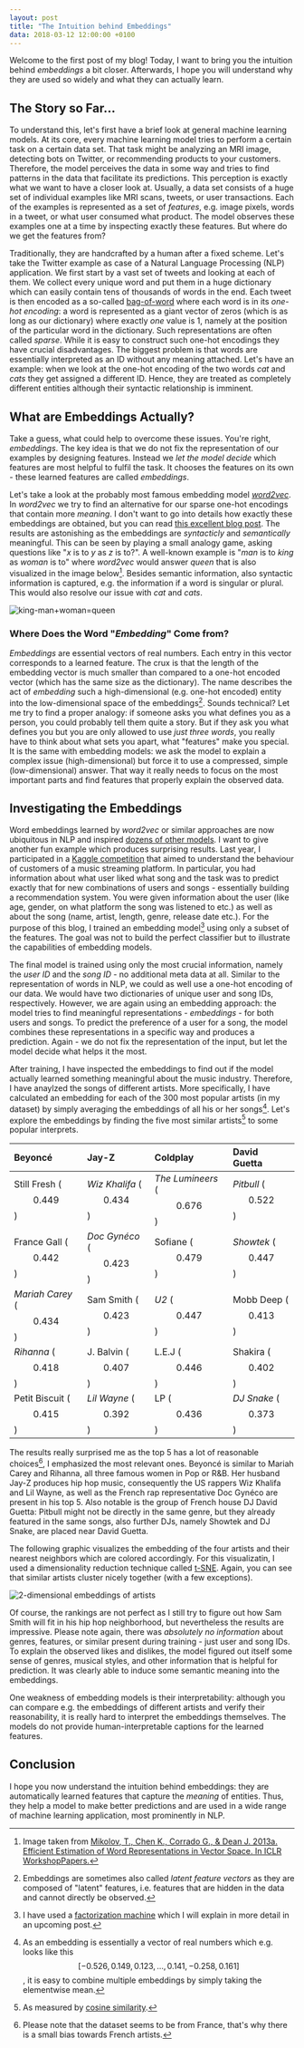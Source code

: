 ```yaml
---
layout: post
title: "The Intuition behind Embeddings"
data: 2018-03-12 12:00:00 +0100
---
```

Welcome to the first post of my blog! Today, I want to bring you the intuition behind *embeddings* a bit closer. Afterwards, I hope you will understand why they are used so widely and what they can actually learn.

## The Story so Far...

To understand this, let's first have a brief look at general machine learning models. At its core, every machine learning model tries to perform a certain task on a certain data set. That task might be analyzing an MRI image, detecting bots on Twitter, or recommending products to your customers. Therefore, the model perceives the data in some way and tries to find patterns in the data that facilitate its predictions. This perception is exactly what we want to have a closer look at. Usually, a data set consists of a huge set of individual examples like MRI scans, tweets, or user transactions. Each of the examples is represented as a set of *features*, e.g. image pixels, words in a tweet, or what user consumed what product. The model observes these examples one at a time by inspecting exactly these features. But where do we get the features from?

Traditionally, they are handcrafted by a human after a fixed scheme. Let's take the Twitter example as case of a Natural Language Processing (NLP) application. We first start by a vast set of tweets and looking at each of them. We collect every unique word and put them in a huge dictionary which can easily contain tens of thousands of words in the end. Each tweet is then encoded as a so-called [bag-of-word](https://en.wikipedia.org/wiki/Bag-of-words_model) where each word is in its *one-hot encoding*: a word is represented as a giant vector of zeros (which is as long as our dictionary) where exactly *one* value is 1, namely at the position of the particular word in the dictionary. Such representations are often called *sparse*. While it is easy to construct such one-hot encodings they have crucial disadvantages. The biggest problem is that words are essentially interpreted as an ID without any meaning attached. Let's have an example: when we look at the one-hot encoding of the two words *cat* and *cats* they get assigned a different ID. Hence, they are treated as completely different entities although their syntactic relationship is imminent.

## What are Embeddings Actually?

Take a guess, what could help to overcome these issues. You're right, *embeddings*. The key idea is that we do not fix the representation of our examples by designing features. Instead we *let the model decide* which features are most helpful to fulfil the task. It chooses the features on its own - these learned features are called *embeddings*.

Let's take a look at the probably most famous embedding model [*word2vec*](https://arxiv.org/abs/1301.3781). In *word2vec* we try to find an alternative for our sparse one-hot encodings that contain more *meaning*. I don't want to go into details how exactly these embeddings are obtained, but you can read [this excellent blog post](http://www.deeplearningweekly.com/blog/demystifying-word2vec). The results are astonishing as the embeddings are *syntacticly* and *semantically* meaningful. This can be seen by playing a small analogy game, asking questions like "*x* is to *y* as *z* is to?". A well-known example is "*man* is to *king* as *woman* is to" where *word2vec* would answer *queen* that is also visualized in the image below[^1]. Besides semantic information, also syntactic information is captured, e.g. the information if a word is singular or plural. This would also resolve our issue with *cat* and *cats*.

![king-man+woman=queen]("/assets/img/embeddings/king-queen.png")

### Where Does the Word "*Embedding*" Come from?
*Embeddings* are essential vectors of real numbers. Each entry in this vector corresponds to a learned feature. The crux is that the length of the embedding vector is much smaller than compared to a one-hot encoded vector (which has the same size as the dictionary). The name describes the act of *embedding* such a high-dimensional (e.g. one-hot encoded) entity into the low-dimensional space of the embeddings[^2]. Sounds technical? Let me try to find a proper analogy: if someone asks you what defines you as a person, you could probably tell them quite a story. But if they ask you what defines you but you are only allowed to use *just three words*, you really have to think about what sets you apart, what "features" make you special. It is the same with embedding models: we ask the model to explain a complex issue (high-dimensional) but force it to use a compressed, simple (low-dimensional) answer. That way it really needs to focus on the most important parts and find features that properly explain the observed data.

## Investigating the Embeddings

Word embeddings learned by *word2vec* or similar approaches are now ubiquitous in NLP and inspired [dozens of other models](https://gist.github.com/nzw0301/333afc00bd508501268fa7bf40cafe4e). I want to give another fun example which produces surprising results. Last year, I participated in a [Kaggle competition](https://www.kaggle.com/c/dsg17-online-phase) that aimed to understand the behaviour of customers of a music streaming platform. In particular, you had information about what user liked what song and the task was to predict exactly that for new combinations of users and songs - essentially building a recommendation system. You were given information about the user (like age, gender, on what platform the song was listened to etc.) as well as about the song (name, artist, length, genre, release date etc.). For the purpose of this blog, I trained an embedding model[^3] using only a subset of the features. The goal was not to build the perfect classifier but to illustrate the capabilities of embedding models.

The final model is trained using only the most crucial information, namely the *user ID* and the *song ID* - no additional meta data at all. Similar to the representation of words in NLP, we could as well use a one-hot encoding of our data. We would have two dictionaries of unique user and song IDs, respectively. However, we are again using an embedding approach: the model tries to find meaningful representations - *embeddings* - for both users and songs. To predict the preference of a user for a song, the model combines these representations in a specific way and produces a prediction. Again - we do not fix the representation of the input, but let the model decide what helps it the most.

After training, I have inspected the embeddings to find out if the model actually learned something meaningful about the music industry. Therefore, I have anaylzed the songs of different artists. More specifically, I have calculated an embedding for each of the 300 most popular artists (in my dataset) by simply averaging the embeddings of all his or her songs[^4]. Let's explore the embeddings by finding the five most similar artists[^5] to some popular interprets.

| Beyoncé                    | Jay-Z                     | Coldplay                    | David Guetta           |
|:---------------------------|:--------------------------|:----------------------------|:-----------------------|
| Still Fresh ($$0.449$$)    | *Wiz Khalifa* ($$0.434$$) | *The Lumineers* ($$0.676$$) | *Pitbull* ($$0.522$$)  |
| France Gall ($$0.442$$)    | *Doc Gynéco* ($$0.423$$)  | Sofiane ($$0.479$$)         | *Showtek* ($$0.447$$)  |
| *Mariah Carey* ($$0.434$$) | Sam Smith ($$0.423$$)     | *U2* ($$0.447$$)            | Mobb Deep ($$0.413$$)  |
| *Rihanna* ($$0.418$$)      | J. Balvin ($$0.407$$)     | L.E.J ($$0.446$$)           | Shakira ($$0.402$$)    |
| Petit Biscuit ($$0.415$$)  | *Lil Wayne* ($$0.392$$)   | LP ($$0.436$$)              | *DJ Snake* ($$0.373$$) |

The results really surprised me as the top 5 has a lot of reasonable choices[^6], I emphasized the most relevant ones. Beyoncé is similar to Mariah Carey and Rihanna, all three famous women in Pop or R&B. Her husband Jay-Z produces hip hop music, consequently the US rappers Wiz Khalifa and Lil Wayne, as well as the French rap representative Doc Gynéco are present in his top 5. Also notable is the group of French house DJ David Guetta: Pitbull might not be directly in the same genre, but they already featured in the same songs, also further DJs, namely Showtek and DJ Snake, are placed near David Guetta.

The following graphic visualizes the embedding of the four artists and their nearest neighbors which are colored accordingly. For this visualizatin, I used a dimensionality reduction technique called [t-SNE](https://lvdmaaten.github.io/tsne/). Again, you can see that similar artists cluster nicely together (with a few exceptions).

![2-dimensional embeddings of artists]("/assets/img/embeddings/artist-embeddings.png")

Of course, the rankings are not perfect as I still try to figure out how Sam Smith will fit in his hip hop neighborhood, but nevertheless the results are impressive. Please note again, there was *absolutely no information* about genres, features, or similar present during training - just user and song IDs. To explain the observed likes and dislikes, the model figured out itself some sense of genres, musical styles, and other information that is helpful for prediction. It was clearly able to induce some semantic meaning into the embeddings.

One weakness of embedding models is their interpretability: although you can compare e.g. the embeddings of different artists and verify their reasonability, it is really hard to interpret the embeddings themselves. The models do not provide human-interpretable captions for the learned features.

## Conclusion

I hope you now understand the intuition behind embeddings: they are automatically learned features that capture the *meaning* of entities. Thus, they help a model to make better predictions and are used in a wide range of machine learning application, most prominently in NLP.

[^1]: Image taken from [Mikolov, T., Chen K., Corrado G., & Dean J. 2013a. Efficient Estimation of Word Representations in Vector Space. In ICLR WorkshopPapers.](http://www.aclweb.org/anthology/N13-1090)
[^2]: Embeddings are sometimes also called *latent feature vectors* as they are composed of "latent" features, i.e. features that are hidden in the data and cannot directly be observed.
[^3]: I have used a [factorization machine](http://ieeexplore.ieee.org/abstract/document/5694074/) which I will explain in more detail in an upcoming post.
[^4]: As an embedding is essentially a vector of real numbers which e.g. looks like this $$[-0.526, 0.149, 0.123, ..., 0.141, -0.258, 0.161]$$, it is easy to combine multiple embeddings by simply taking the elementwise mean.
[^5]: As measured by [cosine similarity](https://en.wikipedia.org/wiki/Cosine_similarity).
[^6]: Please note that the dataset seems to be from France, that's why there is a small bias towards French artists.